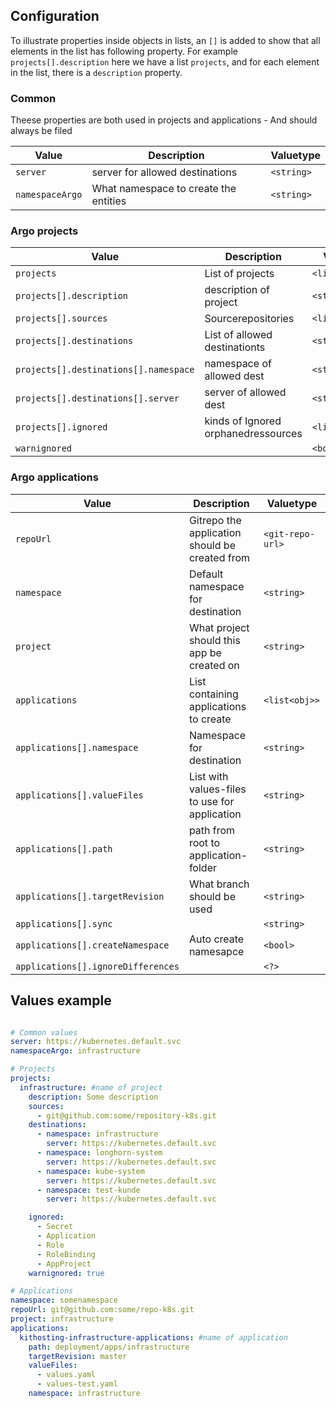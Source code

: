 ## Configuration
To illustrate properties inside objects in lists, an `[]` is added to show that all elements in the list has following property. For example `projects[].description` here we have a list `projects`, and for each element in the list, there is a `description` property.

### Common
Theese properties are both used in projects and applications - And should always be filed

| Value                                 | Description                                         | Valuetype         |  
| -----                                 | -----------                                         | -----------       |
| `server`                              | server for allowed destinations                     | `<string>`        |
| `namespaceArgo`                       | What namespace to create the entities               | `<string>`        |

### Argo projects

| Value                                 | Description                         | Valuetype                   |
| -----                                 | -----------                         | -----------                 |
| `projects`                            | List of projects                    | `<list<obj>>`               |
| `projects[].description`              | description of project              | `<string>`                  |
| `projects[].sources`                  | Sourcerepositories                  | `<list<string>>`            |
| `projects[].destinations`             | List of allowed destinationts       | `<string>`                  |
| `projects[].destinations[].namespace` | namespace of allowed dest           | `<string>`                  |
| `projects[].destinations[].server`    | server of allowed dest              | `<string>`                  |
| `projects[].ignored`                  | kinds of Ignored orphanedressources | `<list<string>>`            |
| `warnignored`                         |                                     | `<bool>`                    |

### Argo applications

| Value                                 | Description                                         | Valuetype         |  
| -----                                 | -----------                                         | -----------       |
| `repoUrl`                             | Gitrepo the application should be created from      | `<git-repo-url>`  |
| `namespace`                           | Default namespace for destination                   | `<string>`        |
| `project`                             | What project should this app be created on          | `<string>`        |
| `applications`                        | List containing applications to create              | `<list<obj>>`     |
| `applications[].namespace`            | Namespace for destination                           | `<string>`        |
| `applications[].valueFiles`           | List with values-files to use for application       | `<string>`        |
| `applications[].path`                 | path from root to application-folder                | `<string>`        |
| `applications[].targetRevision`       | What branch should be used                          | `<string>`        |
| `applications[].sync`                 |                                                     | `<string>`        |
| `applications[].createNamespace`      | Auto create namesapce                               | `<bool>`          |
| `applications[].ignoreDifferences`    |                                                     | `<?>`             |



## Values example
```yaml

# Common values
server: https://kubernetes.default.svc
namespaceArgo: infrastructure

# Projects
projects:
  infrastructure: #name of project
    description: Some description
    sources:
      - git@github.com:some/repository-k8s.git
    destinations:
      - namespace: infrastructure
        server: https://kubernetes.default.svc
      - namespace: longhorn-system
        server: https://kubernetes.default.svc
      - namespace: kube-system
        server: https://kubernetes.default.svc
      - namespace: test-kunde
        server: https://kubernetes.default.svc

    ignored:
      - Secret
      - Application
      - Role
      - RoleBinding
      - AppProject
    warnignored: true

# Applications
namespace: somenamespace
repoUrl: git@github.com:some/repo-k8s.git
project: infrastructure
applications:
  kithosting-infrastructure-applications: #name of application
    path: deployment/apps/infrastructure
    targetRevision: master
    valueFiles:
      - values.yaml
      - values-test.yaml
    namespace: infrastructure

```
